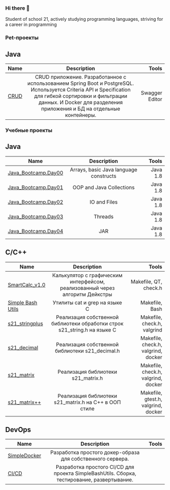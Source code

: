 ### Hi there 👋
Student of school 21, actively studying programming languages, striving for a career in programming
### Pet-проекты 
## Java
| Name          | Description        | Tools |
| ------------- |:------------------:| -----:|
|[CRUD](https://github.com/Airat1997/SpringRest)|CRUD приложение. Разработанное с использованием Spring Boot и PostgreSQL.  Используется Criteria API и Specification для гибкой сортировки и фильтрации данных. И Docker для разделения приложения и БД на отдельные контейнеры.|Swagger Editor|
### Учебные проекты 
## Java
| Name          | Description        | Tools |
| ------------- |:------------------:| -----:|
|[Java_Bootcamp.Day00](https://github.com/Airat1997/Java_Bootcamp.Day00)|Arrays, basic Java language constructs|Java 1.8|
|[Java_Bootcamp.Day01](https://github.com/Airat1997/Java_Bootcamp.Day01)|OOP and Java Collections|Java 1.8|
|[Java_Bootcamp.Day02](https://github.com/Airat1997/Java_Bootcamp.Day02)|IO and Files|Java 1.8|
|[Java_Bootcamp.Day03](https://github.com/Airat1997/Java_Bootcamp.Day03)|Threads|Java 1.8|
|[Java_Bootcamp.Day04](https://github.com/Airat1997/Java_Bootcamp.Day04)|JAR|Java 1.8|

## C/C++
| Name          | Description        | Tools |
| ------------- |:------------------:| -----:|
|[SmartCalc_v1.0](https://github.com/Airat1997/SmartCalc_v1.0) |Калькулятор с графическим интерфейсом, реализованный через алгоритм Дейкстры|Makefile, QT, check.h|
|[Simple Bash Utils](https://github.com/Airat1997/Simple-Bash-Utils)     |Утилиты cat и grep на языке C|Makefile, Bash|
|[s21_stringplus](https://github.com/Airat1997/s21_stringplus)|Реализация собственной библиотеки обработки строк s21_string.h на языке С|Makefile, check.h, valgrind|
|[s21_decimal](https://github.com/Airat1997/s21_decimal) | Реализация собственной библиотеки s21_decimal.h  |Makefile, check.h, valgrind, docker
|[s21_matrix](https://github.com/Airat1997/s21_matrix-) | Реализация библиотеки s21_matrix.h |Makefile, check.h, valgrind, docker|
|[s21_matrix++](https://github.com/Airat1997/s21_matrix-C-) | Реализация библиотеки s21_matrix.h на С++ в ООП стиле |Makefile, gtest.h, valgrind, docker|
## DevOps
| Name          | Description        | Tools |
| ------------- |:------------------:| -----:|
|[SimpleDocker](https://github.com/Airat1997/SimpleDocker)|Разработка простого докер-образа для собственного сервера.||
|[CI/CD](https://github.com/Airat1997/CICD)|Разработка простого CI/CD для проекта SimpleBashUtils. Сборка, тестирование, развертывание.||
